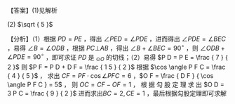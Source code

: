 【答案】(1)见解析

(2) $\sqrt { 5 }$

【分析】（1）根据 $P D = P E$ ，得出 $\angle P E D = \angle P D E$ ，进而得出 $\angle P D E = \angle B E C$ ，易得 $\angle B = \angle O D B$ ，根据 $P C \bot A B$ ，得出 $\angle B + \angle B E C = 9 0 ^ { \circ }$ ，则 $\angle O D B + \angle P D E = 9 0 ^ { \circ }$ ，即可求证 $P D$ 是 $_ { \odot O }$ 的切线；（2）易得 $P D = P E = \frac { 7 } { 2 }$ 则 $P F = P D + D F = \frac { 1 5 } { 2 }$ 根据 $\cos \angle P F C = \frac { 4 } { 5 }$ ， 求出 $C F = P F \cdot \cos \angle P F C = 6$ ，$O F = \frac { D F } { \cos \angle P F C } = 5$ ， 则 $O C = C F - O F = 1$ ， 根 据 勾 股 定 理 求 出 $O D = 3 P C = \frac { 9 } { 2 }$ 进而求出$B C = 2 , C E = 1$ ，最后根据勾股定理即可求解
